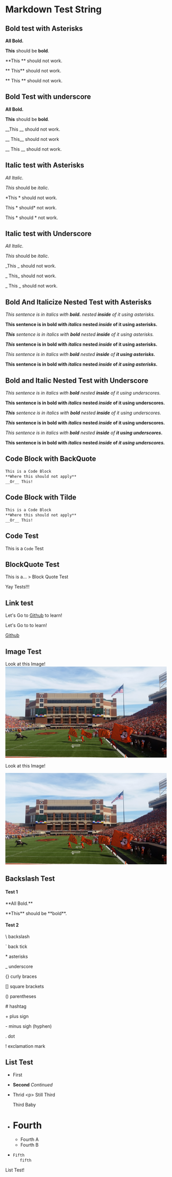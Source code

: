 # Markdown Test String















## Bold test with Asterisks

**All Bold.**

**This** should be **bold**.

**This ** should not work.

** This** should not work.

** This ** should not work.

## Bold Test with underscore
__All Bold.__

__This__ should be __bold__.

__This __ should not work.

__ This__ should not work

__ This __ should not work.

## Italic test with Asterisks
*All Italic.*

*This* should be *italic*.

*This * should not work.

This * should* not work.

This * should * not work.

## Italic test with Underscore
_All Italic._

_This_ should be _italic_.

_This _ should not work.

_ This_ should not work.

_ This _ should not work.

## Bold And Italicize Nested Test with Asterisks
*This sentence is in italics with **bold.** nested **inside** of it using asterisks.*

**This sentence is in bold with *italics* nested *inside* of it using asterisks.**

***This** sentence is in italics with **bold** nested **inside** of it using asterisks.*

***This* sentence is in bold with *italics* nested *inside* of it using asterisks.**

*This sentence is in italics with **bold** nested **inside** of **it using asterisks.***

**This sentence is in bold with *italics* nested *inside* of *it using asterisks.***

## Bold and Italic Nested Test with Underscore
_This sentence is in italics with __bold__ nested __inside__ of it using underscores._

__This sentence is in bold with _italics_ nested _inside_ of it using underscores.__

___This__ sentence is in italics with __bold__ nested __inside__ of it using underscores._

___This_ sentence is in bold with _italics_ nested _inside_ of it using underscores.__

_This sentence is in italics with __bold__ nested __inside__ of __it using underscores.___

__This sentence is in bold with _italics_ nested _inside_ of _it using underscores.___

## Code Block with BackQuote
```
This is a Code Block
**Where this should not apply**
__Or__ This!
```

## Code Block with Tilde
~~~~
This is a Code Block
**Where this should not apply**
__Or__ This!
~~~~

## Code Test
This is a `Code` Test

## BlockQuote Test
This is a...
&gt; Block Quote
Test

Yay Tests!!!

## Link test
Let's Go to [Github](https://github.com/) to learn!

Let's Go to []() to learn!

[Github](https://github.com/)

## Image Test
Look at this Image! ![Test](converter/test.jpg)

Look at this Image! ![]()

![Test](converter/test.jpg)

## Backslash Test

#### Test 1

\*\*All Bold.\*\*

\*\*This\*\* should be \*\*bold\*\*.

#### Test 2

\\ backslash

\` back tick

\* asterisks

\_ underscore

\{\} curly braces

\[\] square brackets

\(\) parentheses

\# hashtag

\+ plus sign

\- minus sigh \(hyphen\)

\. dot

\! exclamation mark

## List Test
- First
- **Second**
_Continued_
- Thrid
  &lt;p&gt;
  Still Third







  Third Baby
- # Fourth
  - Fourth A
  - Fourth B
- ```
  Fifth
     fifth
  ```

List Test!

